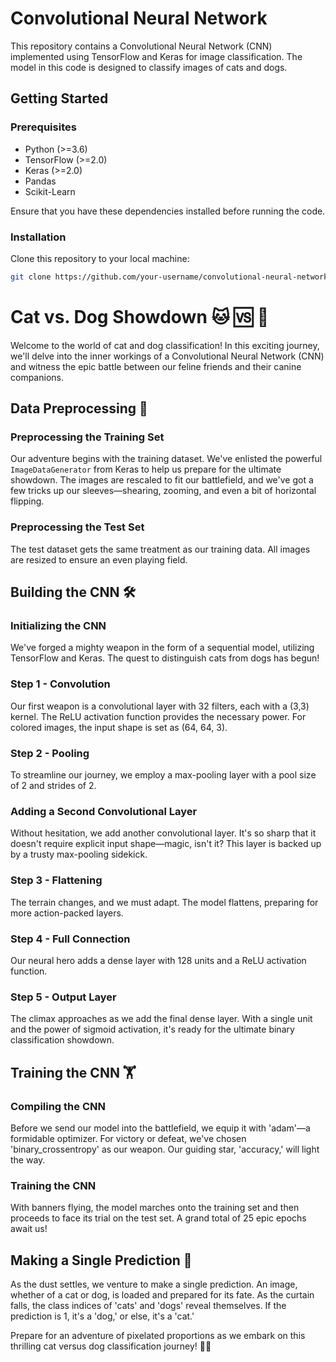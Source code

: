 # Convolutional Neural Network

This repository contains a Convolutional Neural Network (CNN) implemented using TensorFlow and Keras for image classification. The model in this code is designed to classify images of cats and dogs.

## Getting Started

### Prerequisites

- Python (>=3.6)
- TensorFlow (>=2.0)
- Keras (>=2.0)
- Pandas
- Scikit-Learn

Ensure that you have these dependencies installed before running the code.

### Installation

Clone this repository to your local machine:

```bash
git clone https://github.com/your-username/convolutional-neural-network.git
```

# Cat vs. Dog Showdown 🐱 🆚 🐶

Welcome to the world of cat and dog classification! In this exciting journey, we'll delve into the inner workings of a Convolutional Neural Network (CNN) and witness the epic battle between our feline friends and their canine companions.

## Data Preprocessing 📸

### Preprocessing the Training Set

Our adventure begins with the training dataset. We've enlisted the powerful `ImageDataGenerator` from Keras to help us prepare for the ultimate showdown. The images are rescaled to fit our battlefield, and we've got a few tricks up our sleeves—shearing, zooming, and even a bit of horizontal flipping.

### Preprocessing the Test Set

The test dataset gets the same treatment as our training data. All images are resized to ensure an even playing field.

## Building the CNN 🛠️

### Initializing the CNN

We've forged a mighty weapon in the form of a sequential model, utilizing TensorFlow and Keras. The quest to distinguish cats from dogs has begun!

### Step 1 - Convolution

Our first weapon is a convolutional layer with 32 filters, each with a (3,3) kernel. The ReLU activation function provides the necessary power. For colored images, the input shape is set as (64, 64, 3).

### Step 2 - Pooling

To streamline our journey, we employ a max-pooling layer with a pool size of 2 and strides of 2.

### Adding a Second Convolutional Layer

Without hesitation, we add another convolutional layer. It's so sharp that it doesn't require explicit input shape—magic, isn't it? This layer is backed up by a trusty max-pooling sidekick.

### Step 3 - Flattening

The terrain changes, and we must adapt. The model flattens, preparing for more action-packed layers.

### Step 4 - Full Connection

Our neural hero adds a dense layer with 128 units and a ReLU activation function.

### Step 5 - Output Layer

The climax approaches as we add the final dense layer. With a single unit and the power of sigmoid activation, it's ready for the ultimate binary classification showdown.

## Training the CNN 🏋️‍

### Compiling the CNN

Before we send our model into the battlefield, we equip it with 'adam'—a formidable optimizer. For victory or defeat, we've chosen 'binary_crossentropy' as our weapon. Our guiding star, 'accuracy,' will light the way.

### Training the CNN

With banners flying, the model marches onto the training set and then proceeds to face its trial on the test set. A grand total of 25 epic epochs await us!

## Making a Single Prediction 🧙‍

As the dust settles, we venture to make a single prediction. An image, whether of a cat or dog, is loaded and prepared for its fate. As the curtain falls, the class indices of 'cats' and 'dogs' reveal themselves. If the prediction is 1, it's a 'dog,' or else, it's a 'cat.'

Prepare for an adventure of pixelated proportions as we embark on this thrilling cat versus dog classification journey! 🐾✨


